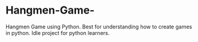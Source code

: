 # Hangmen-Game-
Hangmen Game using Python. Best for understanding how to create games in python. Idle project for python learners.
